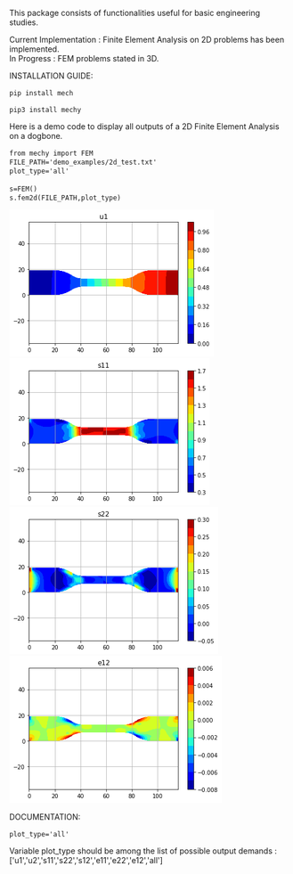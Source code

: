 This package consists of functionalities useful for basic engineering studies.

Current Implementation : Finite Element Analysis on 2D problems has been implemented.\
In Progress : FEM problems stated in 3D.
 
INSTALLATION GUIDE:

```
pip install mech
```
```
pip3 install mechy
```

Here is a demo code to display all outputs of a 2D Finite Element Analysis on a dogbone.

```
from mechy import FEM
FILE_PATH='demo_examples/2d_test.txt'
plot_type='all'

s=FEM()
s.fem2d(FILE_PATH,plot_type)
```

![Displacement_X](https://github.com/sayanbiswas023/mechy/blob/master/mechy/images/u1.png)
![stress_11](https://github.com/sayanbiswas023/mechy/blob/master/mechy/images/s11.png)
![stress_22](https://github.com/sayanbiswas023/mechy/blob/master/mechy/images/s22.png)
![strain_12](https://github.com/sayanbiswas023/mechy/blob/master/mechy/images/e12.png)

DOCUMENTATION:
```
plot_type='all'
```
Variable plot_type should be among the list of possible output demands : ['u1','u2','s11','s22','s12','e11','e22','e12','all']
